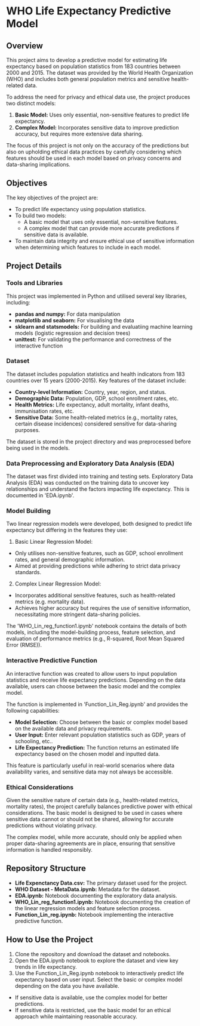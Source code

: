 # WHO Life Expectancy Predictive Model
## Overview

This project aims to develop a predictive model for estimating life expectancy based on population statistics from 183 countries between 2000 and 2015. The dataset was provided by the World Health Organization (WHO) and includes both general population metrics and sensitive health-related data.

To address the need for privacy and ethical data use, the project produces two distinct models:

1. **Basic Model:** Uses only essential, non-sensitive features to predict life expectancy.
2. **Complex Model:** Incorporates sensitive data to improve prediction accuracy, but requires more extensive data sharing.

The focus of this project is not only on the accuracy of the predictions but also on upholding ethical data practices by carefully considering which features should be used in each model based on privacy concerns and data-sharing implications.

## Objectives

The key objectives of the project are:

* To predict life expectancy using population statistics.
* To build two models:
  * A basic model that uses only essential, non-sensitive features.
  * A complex model that can provide more accurate predictions if sensitive data is available.
* To maintain data integrity and ensure ethical use of sensitive information when determining which features to include in each model.

## Project Details
### Tools and Libraries
This project was implemented in Python and utilised several key libraries, including:

* **pandas and numpy:** For data manipulation
* **matplotlib and seaborn:** For visualising the data
* **sklearn and statsmodels:** For building and evaluatiing machine learning models (logistic regression and decision trees)
* **unittest:** For validating the performance and correctness of the interactive function

### Dataset
The dataset includes population statistics and health indicators from 183 countries over 15 years (2000-2015). Key features of the dataset include:

* **Country-level Information:** Country, year, region, and status.
* **Demographic Data:** Population, GDP, school enrollment rates, etc.
* **Health Metrics:** Life expectancy, adult mortality, infant deaths, immunisation rates, etc.
* **Sensitive Data:** Some health-related metrics (e.g., mortality rates, certain disease incidences) considered sensitive for data-sharing purposes.

The dataset is stored in the project directory and was preprocessed before being used in the models.

### Data Preprocessing and Exploratory Data Analysis (EDA)

The dataset was first divided into training and testing sets. Exploratory Data Analysis (EDA) was conducted on the training data to uncover key relationships and understand the factors impacting life expectancy. This is documented in 'EDA.ipynb'.

### Model Building

Two linear regression models were developed, both designed to predict life expectancy but differing in the features they use:

1. Basic Linear Regression Model:
 * Only utilises non-sensitive features, such as GDP, school enrollment rates, and general demographic information.
 * Aimed at providing predictions while adhering to strict data privacy standards.

2. Complex Linear Regression Model:
 * Incorporates additional sensitive features, such as health-related metrics (e.g. mortality data).
 * Achieves higher accuracy but requires the use of sensitive information, necessitating more stringent data-sharing policies.

The 'WHO_Lin_reg_function1.ipynb' notebook contains the details of both models, including the model-building process, feature selection, and evaluation of performance metrics (e.g., R-squared, Root Mean Squared Error (RMSE)).

### Interactive Predictive Function

An interactive function was created to allow users to input population statistics and receive life expectancy predictions. Depending on the data available, users can choose between the basic model and the complex model.

The function is implemented in 'Function_Lin_Reg.ipynb' and provides the following capabilities:

* **Model Selection:** Choose between the basic or complex model based on the available data and privacy requirements.
* **User Input:** Enter relevant population statistics such as GDP, years of schooling, etc..
* **Life Expectancy Prediction:** The function returns an estimated life expectancy based on the chosen model and inputted data.

This feature is particularly useful in real-world scenarios where data availability varies, and sensitive data may not always be accessible.

### Ethical Considerations

Given the sensitive nature of certain data (e.g., health-related metrics, mortality rates), the project carefully balances predictive power with ethical considerations. The basic model is designed to be used in cases where sensitive data cannot or should not be shared, allowing for accurate predictions without violating privacy.

The complex model, while more accurate, should only be applied when proper data-sharing agreements are in place, ensuring that sensitive information is handled responsibly.

## Repository Structure
* **Life Expenctancy Data.csv:** The primary dataset used for the project.
* **WHO Dataset - MetaData.ipynb:** Metadata for the dataset.
* **EDA.ipynb:** Notebook documenting the exploratory data analysis.
* **WHO_Lin_reg_function1.ipynb:** Notebook documenting the creation of the linear regression models and feature selection process.
* **Function_Lin_reg.ipynb:** Notebook implementing the interactive predictive function.

## How to Use the Project
1. Clone the repository and download the dataset and notebooks.
2. Open the EDA.ipynb notebook to explore the dataset and view key trends in life expectancy.
3. Use the Function_Lin_Reg.ipynb notebook to interactively predict life expectancy based on user input. Select the basic or complex model depending on the data you have available.
 * If sensitive data is available, use the complex model for better predictions.
 * If sensitive data is restricted, use the basic model for an ethical approach while maintaining reasonable accuracy.
